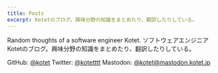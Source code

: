 ```yaml
---
title: Posts
excerpt: Kotetのブログ。興味分野の知識をまとめたり、翻訳したりしている。
---
```


Random thoughts of a software engineer Kotet.
ソフトウェアエンジニアKotetのブログ。興味分野の知識をまとめたり、翻訳したりしている。

GitHub: [@kotet](https://github.com/kotet)
Twitter: [@kotetttt](https://twitter.com/kotetttt)
Mastodon: [@kotet@mastodon.kotet.jp](https://mastodon.kotet.jp/@kotet)
